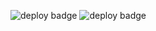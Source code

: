![deploy badge](https://github.com/loggerboy9325/CloudResumebackend/actions/workflows/cypress.yml/badge.svg)
![deploy badge](https://github.com/loggerboy9325/CloudResumebackend/actions/workflows/main.yml/badge.svg)
